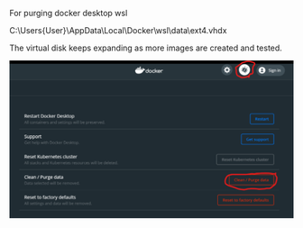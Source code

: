 For purging docker desktop wsl

C:\Users\{User}\AppData\Local\Docker\wsl\data\ext4.vhdx

The virtual disk keeps expanding as more images are created and tested.

![Alt text](docker_purge_001.png)

